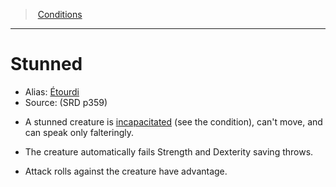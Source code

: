 ﻿> [Conditions](srd_conditions.md)

---

# Stunned

- Alias: [Étourdi](hd_conditions_etourdi.md)
- Source: (SRD p359)

* A stunned creature is [incapacitated](srd_conditions_incapacitated.md) (see the condition), can't move, and can speak only falteringly.

* The creature automatically fails Strength and Dexterity saving throws.

* Attack rolls against the creature have advantage.

